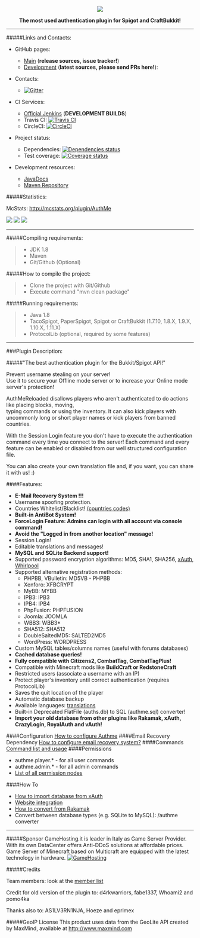 <p align="center"><img src="http://i61.tinypic.com/291dm49.png"></p>
<p align="center"><strong>The most used authentication plugin for Spigot and CraftBukkit!</strong></p>
<hr>

#####Links and Contacts:

- GitHub pages:
  - [Main](https://github.com/Xephi/AuthMeReloaded) (**release sources, issue tracker!**)
  - [Development](https://github.com/AuthMe/AuthMeReloaded) (**latest sources, please send PRs here!**):

- Contacts:
  - [![Gitter](https://badges.gitter.im/Join%20Chat.svg)](https://gitter.im/Xephi/AuthMeReloaded?utm_source=badge&utm_medium=badge&utm_campaign=pr-badge&utm_content=badge)

- CI Services:
  - [Official Jenkins](http://ci.xephi.fr/job/AuthMeReloaded) (**DEVELOPMENT BUILDS**)
  - Travis CI: [![Travis CI](https://travis-ci.org/AuthMe/AuthMeReloaded.svg?branch=master)](https://travis-ci.org/AuthMe/AuthMeReloaded)
  - CircleCI: [![CircleCI](https://circleci.com/gh/AuthMe/AuthMeReloaded.svg?style=svg)](https://circleci.com/gh/AuthMe/AuthMeReloaded)

- Project status:
  - Dependencies: [![Dependencies status](https://www.versioneye.com/user/projects/57b182e8d6ffcd0032d7cf2d/badge.svg)](https://www.versioneye.com/user/projects/57b182e8d6ffcd0032d7cf2d)
  - Test coverage: [![Coverage status](https://coveralls.io/repos/AuthMe-Team/AuthMeReloaded/badge.svg?branch=master&service=github)](https://coveralls.io/github/AuthMe-Team/AuthMeReloaded?branch=master)

- Development resources:
  - <a href="http://ci.xephi.fr/job/AuthMeReloaded/javadoc/">JavaDocs</a>
  - <a href="http://ci.xephi.fr/plugin/repository/everything/">Maven Repository</a>

#####Statistics:

McStats: http://mcstats.org/plugin/AuthMe

<img src="http://i.mcstats.org/AuthMe/Global+Statistics.borderless.png">

<img src="http://i.mcstats.org/AuthMe/Rank.borderless.png">

<img src="http://i.mcstats.org/AuthMe/Version+Demographics.borderless.png">

<hr>

#####Compiling requirements:
>- JDK 1.8
>- Maven
>- Git/Github (Optional)

#####How to compile the project:
>- Clone the project with Git/Github
>- Execute command "mvn clean package"

#####Running requirements:
>- Java 1.8
>- TacoSpigot, PaperSpigot, Spigot or CraftBukkit (1.7.10, 1.8.X, 1.9.X, 1.10.X, 1.11.X)
>- ProtocolLib (optional, required by some features)

<hr>
###Plugin Description:

#####"The best authentication plugin for the Bukkit/Spigot API!"

Prevent username stealing on your server!<br>
Use it to secure your Offline mode server or to increase your Online mode server's protection!

AuthMeReloaded disallows players who aren't authenticated to do actions like placing blocks, moving,<br>
typing commands or using the inventory. It can also kick players with uncommonly long or short player names or kick players from banned countries.

With the Session Login feature you don't have to execute the authentication command every time you connect to the server! 
Each command and every feature can be enabled or disabled from our well structured configuration file.

You can also create your own translation file and, if you want, you can share it with us! :)

####Features:
<ul>
  <li><strong>E-Mail Recovery System !!!</strong></li>
  <li>Username spoofing protection.</li>
  <li>Countries Whitelist/Blacklist! <a href="http://dev.bukkit.org/bukkit-plugins/authme-reloaded/pages/countries-codes/">(countries codes)</a></li>
  <li><strong>Built-in AntiBot System!</strong></li>
  <li><strong>ForceLogin Feature: Admins can login with all account via console command!</strong></li>
  <li><strong>Avoid the "Logged in from another location" message!</strong></li>
  <li>Session Login!</li>
  <li>Editable translations and messages!</li>
  <li><strong>MySQL and SQLite Backend support!</strong></li>
  <li>Supported password encryption algorithms: MD5, SHA1, SHA256, <a href="https://github.com/CypherX/xAuth/wiki/Password-Hashing">xAuth</a>, <a href="http://en.wikipedia.org/wiki/Whirlpool_(cryptography)">Whirlpool</a></li>
  <li>Supported alternative registration methods:<br>
  <ul>
    <li>PHPBB, VBulletin: MD5VB - PHPBB</li>
    <li>Xenforo: XFBCRYPT</li>
    <li>MyBB: MYBB</li>
    <li>IPB3: IPB3</li>
    <li>IPB4: IPB4</li>
    <li>PhpFusion: PHPFUSION</li>
    <li>Joomla: JOOMLA</li>
    <li>WBB3: WBB3*</li>
    <li>SHA512: SHA512</li>
    <li>DoubleSaltedMD5: SALTED2MD5</li>
    <li>WordPress: WORDPRESS</li>
  </ul></li>
  <li>Custom MySQL tables/columns names (useful with forums databases)</li>
  <li><strong>Cached database queries!</strong></li>
  <li><strong>Fully compatible with Citizens2, CombatTag, CombatTagPlus!</strong></li>
  <li>Compatible with Minecraft mods like <strong>BuildCraft or RedstoneCraft</strong></li>
  <li>Restricted users (associate a username with an IP)</li>
  <li>Protect player's inventory until correct authentication (requires ProtocolLib)</li>
  <li>Saves the quit location of the player</li>
  <li>Automatic database backup</li>
  <li>Available languages: <a href="https://github.com/AuthMe/AuthMeReloaded/blob/master/docs/translations.md">translations</a></li>
  <li>Built-in Deprecated FlatFile (auths.db) to SQL (authme.sql) converter!</li>
  <li><strong>Import your old database from other plugins like Rakamak, xAuth, CrazyLogin, RoyalAuth and vAuth!</strong></li>
</ul>

####Configuration
<a href="https://github.com/AuthMe/AuthMeReloaded/blob/master/docs/config.md">How to configure Authme</a>
####Email Recovery Dependency
<a href="http://dev.bukkit.org/server-mods/authme-reloaded/pages/how-to-configure-email-recovery-system/">How to configure email recovery system?</a>
####Commands
[Command list and usage](https://github.com/AuthMe/AuthMeReloaded/blob/master/docs/commands.md)
####Permissions
- authme.player.* - for all user commands
- authme.admin.* - for all admin commands
- [List of all permission nodes](http://github.com/AuthMe-Team/AuthMeReloaded/blob/master/docs/permission_nodes.md)

####How To
- [How to import database from xAuth](http://dev.bukkit.org/server-mods/authme-reloaded/pages/how-to-import-database-from-xauth/)
- [Website integration](http://dev.bukkit.org/server-mods/authme-reloaded/pages/web-site-integration/)
- [How to convert from Rakamak](http://dev.bukkit.org/server-mods/authme-reloaded/pages/how-to-import-database-from-rakamak/)
- Convert between database types (e.g. SQLite to MySQL): /authme converter

<hr>

#####Sponsor
GameHosting.it is leader in Italy as Game Server Provider. With its own DataCenter offers Anti-DDoS solutions at affordable prices. Game Server of Minecraft based on Multicraft are equipped with the latest technology in hardware.
[![GameHosting](http://www.gamehosting.it/images/bn3.png)](http://www.gamehosting.it)

#####Credits
<p>Team members: look at the <a href="https://github.com/AuthMe/AuthMeReloaded/blob/master/team.txt">member list</a>
<p>Credit for old version of the plugin to: d4rkwarriors, fabe1337, Whoami2 and pomo4ka</p>
<p>Thanks also to: AS1LV3RN1NJA, Hoeze and eprimex</p>

#####GeoIP License
This product uses data from the GeoLite API created by MaxMind, available at http://www.maxmind.com
